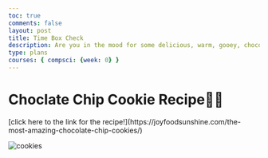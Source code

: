 ```yaml
---
toc: true
comments: false
layout: post
title: Time Box Check
description: Are you in the mood for some delicious, warm, gooey, chocolate chip cookies? Well, follow this recipe!
type: plans
courses: { compsci: {week: 0} }
--- 
```



# Choclate Chip Cookie Recipe🥣🍪
<span style= "font 18px;">
[click here to the link for the recipe!](https://joyfoodsunshine.com/the-most-amazing-chocolate-chip-cookies/) 

![cookies]({{site.baseurl}}https://joyfoodsunshine.com/wp-content/uploads/2018/02/best-chocolate-chip-cookies-recipe-1.jpg)